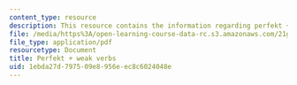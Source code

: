 ```yaml
---
content_type: resource
description: This resource contains the information regarding perfekt + weak verbs.
file: /media/https%3A/open-learning-course-data-rc.s3.amazonaws.com/21g-401-german-i-fall-2008/1ebda27d797509e8956eec8c6024048e_MIT21G_401F08_perfa.pdf
file_type: application/pdf
resourcetype: Document
title: Perfekt + weak verbs
uid: 1ebda27d-7975-09e8-956e-ec8c6024048e
---
```

